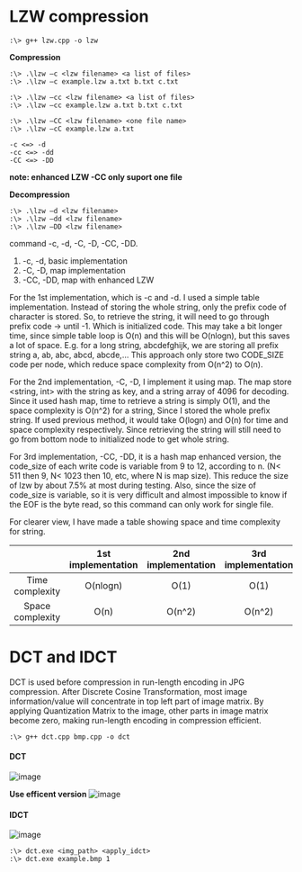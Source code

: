 # LZW compression

```
:\> g++ lzw.cpp -o lzw
```

**Compression**
```
:\> .\lzw –c <lzw filename> <a list of files>
:\> .\lzw –c example.lzw a.txt b.txt c.txt

:\> .\lzw –cc <lzw filename> <a list of files>
:\> .\lzw –cc example.lzw a.txt b.txt c.txt

:\> .\lzw –CC <lzw filename> <one file name>
:\> .\lzw –cC example.lzw a.txt 
```
```
-c <=> -d
-cc <=> -dd
-CC <=> -DD
```
**note: enhanced LZW -CC only suport one file**

**Decompression**
```
:\> .\lzw –d <lzw filename>
:\> .\lzw –dd <lzw filename>
:\> .\lzw –DD <lzw filename>
```

command -c, -d, -C, -D, -CC, -DD.
1. -c, -d, basic implementation
2. -C, -D, map implementation
3. -CC, -DD, map with enhanced LZW

For the 1st implementation, which is -c and -d. I used a simple table implementation. Instead of storing the whole string, only the prefix code of character is stored. So, to retrieve the string, it will need to go through prefix code -> until -1. Which is initialized code. This may take a bit longer time, since simple table loop is O(n) and this will be O(nlogn), but this saves a lot of space. E.g. for a long string, abcdefghijk, we are storing all prefix string a, ab, abc, abcd, abcde,… This approach only store two CODE_SIZE code per node, which reduce space complexity from O(n^2) to O(n). 

For the 2nd implementation, -C, -D, I implement it using map. The map store <string, int> with the string as key, and a string array of 4096 for decoding. Since it used hash map, time to retrieve a string is simply O(1), and the space complexity is O(n^2) for a string, Since I stored the whole prefix string. If used previous method, it would take O(logn) and O(n) for time and space complexity respectively. Since retrieving the string will still need to go from bottom node to initialized node to get whole string.

For 3rd implementation, -CC, -DD, it is a hash map enhanced version, the code_size of each write code is variable from 9 to 12, according to n. (N< 511 then 9, N< 1023 then 10, etc, where N is map size). This reduce the size of lzw by about 7.5% at most during testing. Also, since the size of code_size is variable, so it is very difficult and almost impossible to know if the EOF is the byte read, so this command can only work for single file. 

For clearer view, I have made a table showing space and time complexity for string.

| |	1st implementation	| 2nd implementation | 3rd implementation |
| :---: | :---:  | :---: | :---: |
|Time complexity | O(nlogn) | O(1) |O(1) |
|Space complexity |	O(n) | O(n^2) | O(n^2) |

# DCT and IDCT

DCT is used before compression in run-length encoding in JPG compression. After Discrete Cosine Transformation, most image information/value will concentrate in top left part of image matrix. By applying Quantization Matrix to the image, other parts in image matrix become zero, making run-length encoding in compression efficient.

```
:\> g++ dct.cpp bmp.cpp -o dct
```
#### DCT
![image](https://user-images.githubusercontent.com/39010822/165595901-1f49c6d4-e6c3-4305-9812-9afc90008224.png)

**Use efficent version**
![image](https://user-images.githubusercontent.com/39010822/165596695-8ffd43ab-19e7-4406-b4a4-34fd3979d6a3.png)

#### IDCT

![image](https://user-images.githubusercontent.com/39010822/165596840-b5eae6f5-9f96-4369-809d-f15214476128.png)


```
:\> dct.exe <img_path> <apply_idct>
:\> dct.exe example.bmp 1
```
